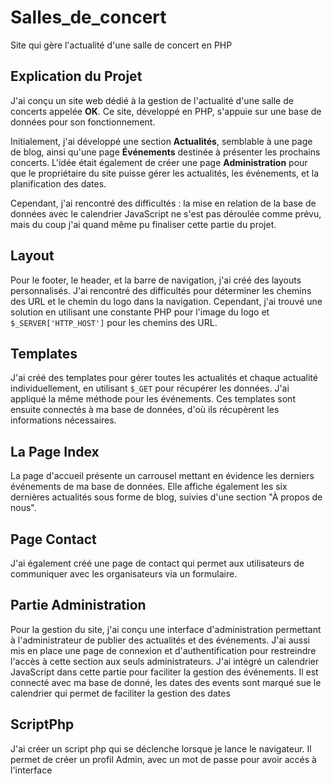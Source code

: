 # Salles_de_concert
Site qui gère l'actualité d'une salle de concert en PHP

## Explication du Projet

J'ai conçu un site web dédié à la gestion de l'actualité d'une salle de concerts appelée **OK**. Ce site, développé en PHP, s'appuie sur une base de données pour son fonctionnement. 

Initialement, j'ai développé une section **Actualités**, semblable à une page de blog, ainsi qu'une page **Événements** destinée à présenter les prochains concerts. L'idée était également de créer une page **Administration** pour que le propriétaire du site puisse gérer les actualités, les événements, et la planification des dates.

Cependant, j'ai rencontré des difficultés : la mise en relation de la base de données avec le calendrier JavaScript ne s'est pas déroulée comme prévu, mais du coup j'ai quand même pu finaliser cette partie du projet.

## Layout

Pour le footer, le header, et la barre de navigation, j'ai créé des layouts personnalisés. J'ai rencontré des difficultés pour déterminer les chemins des URL et le chemin du logo dans la navigation. Cependant, j'ai trouvé une solution en utilisant une constante PHP pour l'image du logo et `$_SERVER['HTTP_HOST']` pour les chemins des URL.

## Templates

J'ai créé des templates pour gérer toutes les actualités et chaque actualité individuellement, en utilisant `$_GET` pour récupérer les données. J'ai appliqué la même méthode pour les événements. Ces templates sont ensuite connectés à ma base de données, d'où ils récupèrent les informations nécessaires.

## La Page Index

La page d'accueil présente un carrousel mettant en évidence les derniers événements de ma base de données. Elle affiche également les six dernières actualités sous forme de blog, suivies d'une section "À propos de nous".

## Page Contact

J'ai également créé une page de contact qui permet aux utilisateurs de communiquer avec les organisateurs via un formulaire.

## Partie Administration

Pour la gestion du site, j'ai conçu une interface d'administration permettant à l'administrateur de publier des actualités et des événements. J'ai aussi mis en place une page de connexion et d'authentification pour restreindre l'accès à cette section aux seuls administrateurs. J'ai intégré un calendrier JavaScript dans cette partie pour faciliter la gestion des événements. Il est connecté avec ma base de donné, les dates des events sont marqué sue le calendrier qui permet de faciliter la gestion des dates

## ScriptPhp

J'ai créer un script php qui se déclenche lorsque je lance le navigateur. Il permet de créer un profil Admin, avec un mot de passe pour avoir accés à l'interface